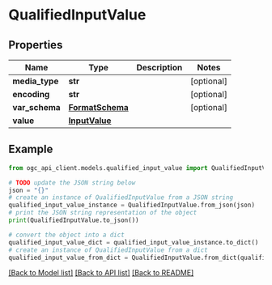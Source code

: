 # QualifiedInputValue


## Properties

Name | Type | Description | Notes
------------ | ------------- | ------------- | -------------
**media_type** | **str** |  | [optional] 
**encoding** | **str** |  | [optional] 
**var_schema** | [**FormatSchema**](FormatSchema.md) |  | [optional] 
**value** | [**InputValue**](InputValue.md) |  | 

## Example

```python
from ogc_api_client.models.qualified_input_value import QualifiedInputValue

# TODO update the JSON string below
json = "{}"
# create an instance of QualifiedInputValue from a JSON string
qualified_input_value_instance = QualifiedInputValue.from_json(json)
# print the JSON string representation of the object
print(QualifiedInputValue.to_json())

# convert the object into a dict
qualified_input_value_dict = qualified_input_value_instance.to_dict()
# create an instance of QualifiedInputValue from a dict
qualified_input_value_from_dict = QualifiedInputValue.from_dict(qualified_input_value_dict)
```
[[Back to Model list]](../README.md#documentation-for-models) [[Back to API list]](../README.md#documentation-for-api-endpoints) [[Back to README]](../README.md)



